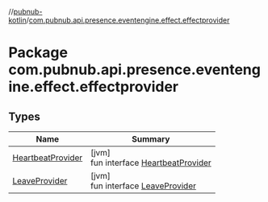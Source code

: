 //[pubnub-kotlin](../../index.md)/[com.pubnub.api.presence.eventengine.effect.effectprovider](index.md)

# Package com.pubnub.api.presence.eventengine.effect.effectprovider

## Types

| Name | Summary |
|---|---|
| [HeartbeatProvider](-heartbeat-provider/index.md) | [jvm]<br>fun interface [HeartbeatProvider](-heartbeat-provider/index.md) |
| [LeaveProvider](-leave-provider/index.md) | [jvm]<br>fun interface [LeaveProvider](-leave-provider/index.md) |
